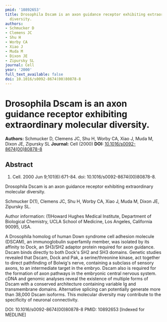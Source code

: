 ```yaml
---
pmid: '10892653'
title: Drosophila Dscam is an axon guidance receptor exhibiting extraordinary molecular
  diversity.
authors:
- Schmucker D
- Clemens JC
- Shu H
- Worby CA
- Xiao J
- Muda M
- Dixon JE
- Zipursky SL
journal: Cell
year: '2000'
full_text_available: false
doi: 10.1016/s0092-8674(00)80878-8
---
```


# Drosophila Dscam is an axon guidance receptor exhibiting extraordinary molecular diversity.
**Authors:** Schmucker D, Clemens JC, Shu H, Worby CA, Xiao J, Muda M, Dixon JE, Zipursky SL
**Journal:** Cell (2000)
**DOI:** [10.1016/s0092-8674(00)80878-8](https://doi.org/10.1016/s0092-8674(00)80878-8)

## Abstract

1. Cell. 2000 Jun 9;101(6):671-84. doi: 10.1016/s0092-8674(00)80878-8.

Drosophila Dscam is an axon guidance receptor exhibiting extraordinary molecular 
diversity.

Schmucker D(1), Clemens JC, Shu H, Worby CA, Xiao J, Muda M, Dixon JE, Zipursky 
SL.

Author information:
(1)Howard Hughes Medical Institute, Department of Biological Chemistry, UCLA 
School of Medicine, Los Angeles, California 90095, USA.

A Drosophila homolog of human Down syndrome cell adhesion molecule (DSCAM), an 
immunoglobulin superfamily member, was isolated by its affinity to Dock, an 
SH3/SH2 adaptor protein required for axon guidance. Dscam binds directly to both 
Dock's SH2 and SH3 domains. Genetic studies revealed that Dscam, Dock and Pak, a 
serine/threonine kinase, act together to direct pathfinding of Bolwig's nerve, 
containing a subclass of sensory axons, to an intermediate target in the embryo. 
Dscam also is required for the formation of axon pathways in the embryonic 
central nervous system. cDNA and genomic analyses reveal the existence of 
multiple forms of Dscam with a conserved architecture containing variable Ig and 
transmembrane domains. Alternative splicing can potentially generate more than 
38,000 Dscam isoforms. This molecular diversity may contribute to the 
specificity of neuronal connectivity.

DOI: 10.1016/s0092-8674(00)80878-8
PMID: 10892653 [Indexed for MEDLINE]
